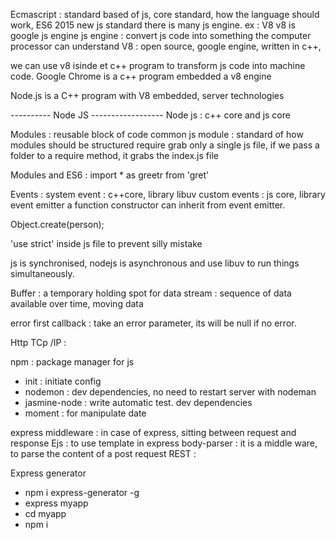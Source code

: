 Ecmascript : standard based of js, core standard, how the language should work, ES6 2015 new js standard
there is many js engine. ex : V8
v8 is google js engine
js engine : convert js code into something the computer processor can understand
V8 : open source, google engine, written in c++,

we can use v8 isinde et c++ program to transform js code into machine code.
Google Chrome is a c++ program embedded a v8 engine

Node.js is a C++ program with V8 embedded, server technologies

---------- Node JS ------------------
Node js : c++ core and js core

Modules : reusable block of code
common js module : standard of how modules should be structured
require grab only a single js file, if we pass a folder to a require method, it grabs the index.js file

Modules and ES6 : import * as greetr from 'gret'

Events : 
system event : c++core, library libuv
custom events : js core, library event emitter
a function constructor can inherit from event emitter.

Object.create(person);

'use strict' inside js file to prevent silly mistake

js is synchronised, nodejs is asynchronous and use libuv to run things simultaneously.

Buffer : a temporary holding spot for data
stream : sequence of data available over time, moving data

error first callback : take an error parameter, its will be null if no error.

Http
TCp /IP : 

npm : package manager for js
- init : initiate config
- nodemon : dev dependencies, no need to restart server with nodeman
- jasmine-node : write automatic test. dev dependencies
- moment : for manipulate date

express
middleware : in case of express, sitting between request and response
Ejs : to use template in express
body-parser : it is a middle ware, to parse the content of a post request 
REST : 

Express generator
- npm i express-generator -g
- express myapp
- cd myapp
- npm i 
